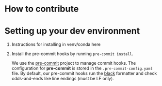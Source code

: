 # How to contribute

# Setting up your dev environment

1.  Instructions for installing in venv/conda here
1.  Install the pre-commit hooks by running `pre-commit install`.

    We use the [pre-commit](https://pre-commit.com/) project to manage commit hooks. The configuration for **pre-commit** is stored in the `.pre-commit-config.yaml` file. By default, our pre-commit hooks run the [black](https://black.readthedocs.io/en/stable/) formatter and check odds-and-ends like line endings (must be LF only).


